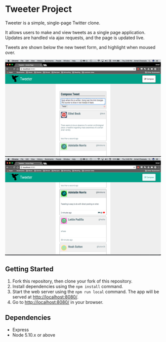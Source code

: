 # Tweeter Project

Tweeter is a simple, single-page Twitter clone.

It allows users to make and view tweets as a single page application. Updates are handled via ajax requests, and the page is updated live.

Tweets are shown below the new tweet form, and highlight when moused over.

!["Screenshot of tweets and highlighting"](https://github.com/ArmelChesnais/tweetr/blob/master/docs/composing.png?raw=true)
!["Screenshot of composing a tweet"](https://github.com/ArmelChesnais/tweetr/blob/master/docs/tweet_highlight.png?raw=true)

## Getting Started

1. Fork this repository, then clone your fork of this repository.
2. Install dependencies using the `npm install` command.
3. Start the web server using the `npm run local` command. The app will be served at <http://localhost:8080/>.
4. Go to <http://localhost:8080/> in your browser.

## Dependencies

- Express
- Node 5.10.x or above
